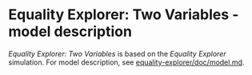 # Equality Explorer: Two Variables - model description

_Equality Explorer: Two Variables_ is based on the _Equality Explorer_ simulation.
For model description, see [equality-explorer/doc/model.md](https://github.com/phetsims/equality-explorer/blob/main/doc/model.md).